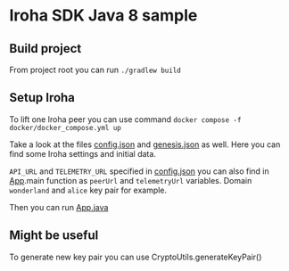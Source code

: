 # Iroha SDK Java 8 sample

## Build project
From project root you can run `./gradlew build`

## Setup Iroha
To lift one Iroha peer you can use command
`docker compose -f docker/docker_compose.yml up`

Take a look at the files [config.json](docker/config.json) and [genesis.json](docker/genesis.json) as well.
Here you can find some Iroha settings and initial data.

`API_URL` and `TELEMETRY_URL` specified in [config.json](docker/config.json) you can also find in [App](app/src/main/).main function as `peerUrl` and `telemetryUrl` variables.
Domain `wonderland` and `alice` key pair for example.

Then you can run [App.java](app/src/main/)

## Might be useful
To generate new key pair you can use CryptoUtils.generateKeyPair()